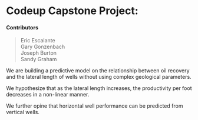 # Codeup Capstone Project:  

#### Contributors  
> Eric Escalante  
> Gary Gonzenbach  
> Joseph Burton  
> Sandy Graham  

We are building a predictive model on the relationship between oil recovery and the lateral length of wells without using complex geological parameters.
    
We hypothesize that as the lateral length increases, the productivity per foot decreases in a non-linear manner.

We further opine that horizontal well performance can be predicted from vertical wells.
